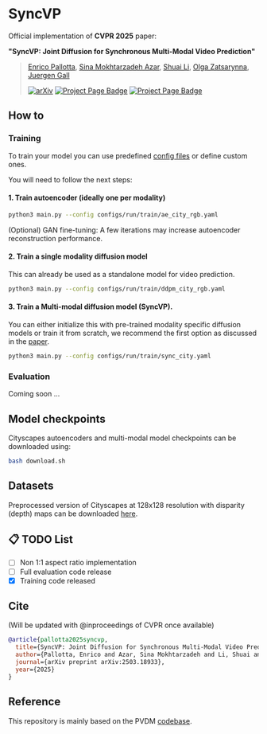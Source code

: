# SyncVP
Official implementation of **CVPR 2025** paper:

**"SyncVP: Joint Diffusion for Synchronous Multi-Modal Video Prediction"**

> [Enrico Pallotta](https://pallottaenrico.github.io/), [Sina Mokhtarzadeh Azar](https://scholar.google.com/citations?user=kojTGo8AAAAJ&hl=en), [Shuai Li](https://derkbreeze.github.io), [Olga Zatsarynna](https://olga-zats.github.io), [Juergen Gall](https://pages.iai.uni-bonn.de/gall_juergen/)
> 
> [![arXiv](https://img.shields.io/badge/arXiv-2503.18933-b31b1b.svg)](https://arxiv.org/abs/2503.18933) [![Project Page Badge](https://img.shields.io/badge/CVPR'25-Coming%20soon-blue)]() [![Project Page Badge](https://img.shields.io/badge/Project%20Page-Visit%20Site-brightgreen)](https://syncvp.github.io/)
> 

## How to
### Training
To train your model you can use predefined [config files](configs/run/README.md) or define custom ones.

You will need to follow the next steps:
#### 1. Train autoencoder (ideally one per modality)
```bash
python3 main.py --config configs/run/train/ae_city_rgb.yaml
```
(Optional) GAN fine-tuning: A few iterations may increase autoencoder reconstruction performance.
#### 2. Train a single modality diffusion model
This can already be used as a standalone model for video prediction.
```bash
python3 main.py --config configs/run/train/ddpm_city_rgb.yaml
```
#### 3. Train a Multi-modal diffusion model (SyncVP).
You can either initialize this with pre-trained modality specific diffusion models or train it from scratch, we recommend the first option as discussed in the [paper](https://arxiv.org/pdf/2503.18933).
```bash
python3 main.py --config configs/run/train/sync_city.yaml
```
### Evaluation
Coming soon ...

## Model checkpoints
Cityscapes autoencoders and multi-modal model checkpoints can be downloaded using:
```bash
bash download.sh
```
## Datasets
Preprocessed version of Cityscapes at 128x128 resolution with disparity (depth) maps can be downloaded [here](https://uni-bonn.sciebo.de/s/H7ke289qsY4I3lV).

## 📋 TODO List

- [ ] Non 1:1 aspect ratio implementation
- [ ] Full evaluation code release
- [X] Training code released

## Cite
(Will be updated with @inproceedings of CVPR once available)
```bibtex
@article{pallotta2025syncvp,
  title={SyncVP: Joint Diffusion for Synchronous Multi-Modal Video Prediction},
  author={Pallotta, Enrico and Azar, Sina Mokhtarzadeh and Li, Shuai and Zatsarynna, Olga and Gall, Juergen},
  journal={arXiv preprint arXiv:2503.18933},
  year={2025}
}
```


## Reference
This repository is mainly based on the PVDM [codebase](https://github.com/sihyun-yu/PVDM).



